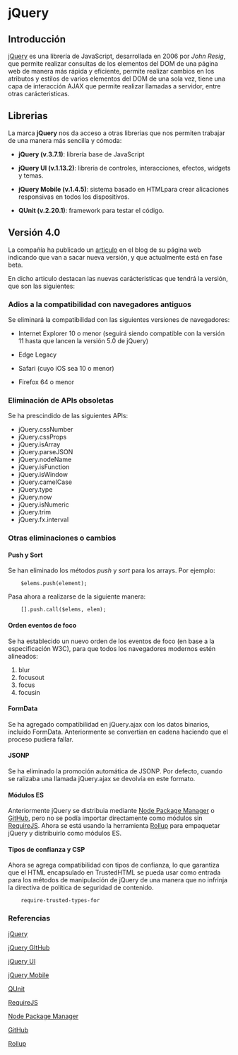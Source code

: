 # jQuery

## Introducción

[jQuery](https://blog.jquery.com/) es una librería de JavaScript, desarrollada en 2006 por *John Resig*, que permite realizar consultas de los elementos del DOM de una página web de manera más rápida y eficiente, permite realizar cambios en los atributos y estilos de varios elementos del DOM de una sola vez, tiene una capa de interacción AJAX que permite realizar llamadas a servidor, entre otras carácteristicas. 

## Librerias

La marca **jQuery** nos da acceso a otras librerias que nos permiten trabajar de una manera más sencilla y cómoda:

* **jQuery (v.3.7.1)**: librería base de JavaScript

* **jQuery UI (v.1.13.2)**: libreria de controles, interacciones, efectos, widgets y temas.

* **jQuery Mobile (v.1.4.5)**: sistema basado en HTMLpara crear alicaciones responsivas en todos los dispositivos.

* **QUnit (v.2.20.1)**: framework para testar el código.

## Versión 4.0

La compañía ha publicado un [articulo](https://blog.jquery.com/) en el blog de su página web indicando que van a sacar nueva versión, y que actualmente está en fase beta.

En dicho articulo destacan las nuevas carácteristicas que tendrá la versión, que son las siguientes:

### Adios a la compatibilidad con navegadores antiguos

Se eliminará la compatibilidad con las siguientes versiones de navegadores:

* Internet Explorer 10 o menor (seguirá siendo compatible con la versión 11 hasta que lancen la versión 5.0 de jQuery)

* Edge Legacy

* Safari (cuyo iOS sea 10 o menor)

* Firefox 64 o menor

### Eliminación de APIs obsoletas

Se ha prescindido de las siguientes APIs:

* jQuery.cssNumber
* jQuery.cssProps
* jQuery.isArray
* jQuery.parseJSON
* jQuery.nodeName
* jQuery.isFunction
* jQuery.isWindow
* jQuery.camelCase
* jQuery.type
* jQuery.now
* jQuery.isNumeric
* jQuery.trim
* jQuery.fx.interval

### Otras eliminaciones o cambios

#### Push y Sort

Se han eliminado los métodos *push* y *sort* para los arrays. Por ejemplo:

        $elems.push(element);

Pasa ahora a realizarse de la siguiente manera:

        [].push.call($elems, elem);

#### Orden eventos de foco

Se ha establecido un nuevo orden de los eventos de foco (en base a la especificación W3C), para que todos los navegadores modernos estén alineados:

1. blur
2. focusout
3. focus
4. focusin

#### FormData

Se ha agregado compatibilidad en jQuery.ajax con los datos binarios, incluido FormData. Anteriormente se convertian en cadena haciendo que el proceso pudiera fallar.

#### JSONP

Se ha eliminado la promoción automática de JSONP. Por defecto, cuando se ralizaba una llamada jQuery.ajax se devolvía en este formato. 

#### Módulos ES

Anteriormente jQuery se distribuia mediante [Node Package Manager](https://www.npmjs.com/) o [GitHub](https://github.com/), pero no se podía importar directamente como módulos sin [RequireJS](https://requirejs.org/). Ahora se está usando la herramienta [Rollup](https://rollupjs.org/) para empaquetar jQuery y distribuirlo como módulos ES. 

#### Tipos de confianza y CSP

Ahora se agrega compatibilidad con tipos de confianza, lo que garantiza que el HTML encapsulado en TrustedHTML se pueda usar como entrada para los métodos de manipulación de jQuery de una manera que no infrinja la directiva de política de seguridad de contenido.

        require-trusted-types-for

### Referencias

[jQuery](https://jquery.com/)

[jQuery GItHub](https://github.com/jquery/jquery)

[jQuery UI](https://jqueryui.com/)

[jQuery Mobile](https://jquerymobile.com/)

[QUnit](https://qunitjs.com/)

[RequireJS](https://requirejs.org/)

[Node Package Manager](https://www.npmjs.com/)

[GitHub](https://github.com/)

[Rollup](https://rollupjs.org/)


